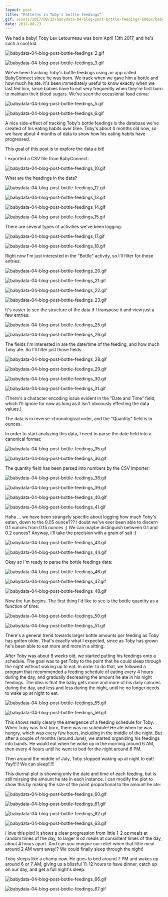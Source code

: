 ```yaml
---
layout: post
title: "Patterns in Toby's bottle feedings"
gif: assets/2017/08/23/babydata-04-blog-post-bottle-feedings-600px/babydata-04-blog-post-bottle-feedings_63.gif
date: 2017-08-23
---
```


We had a baby! Toby Lev Letourneau was born April 13th 2017, and he's such a cool kid.

![babydata-04-blog-post-bottle-feedings_2.gif](../../../assets/2017/08/23/babydata-04-blog-post-bottle-feedings-600px/babydata-04-blog-post-bottle-feedings_2.gif)

![babydata-04-blog-post-bottle-feedings_3.gif](../../../assets/2017/08/23/babydata-04-blog-post-bottle-feedings-600px/babydata-04-blog-post-bottle-feedings_3.gif)

We've been tracking Toby's bottle feedings using an app called BabyConnect since he was born. We track when we gave him a bottle and how much he ate. It's been immediately useful to know exactly when we last fed him, since babies have to eat very frequently when they're first born to maintain their blood sugars. We've seen the occasional food coma:

![babydata-04-blog-post-bottle-feedings_5.gif](../../../assets/2017/08/23/babydata-04-blog-post-bottle-feedings-600px/babydata-04-blog-post-bottle-feedings_5.gif)

![babydata-04-blog-post-bottle-feedings_6.gif](../../../assets/2017/08/23/babydata-04-blog-post-bottle-feedings-600px/babydata-04-blog-post-bottle-feedings_6.gif)

A nice side-effect of tracking Toby's bottle feedings is the database we've created of his eating habits over time. Toby's about 4 months old now, so we have about 4 months of data to show how his eating habits have progressed.

This goal of this post is to explore the data a bit!

I exported a CSV file from BabyConnect:

![babydata-04-blog-post-bottle-feedings_10.gif](../../../assets/2017/08/23/babydata-04-blog-post-bottle-feedings-600px/babydata-04-blog-post-bottle-feedings_10.gif)

What are the headings in the data?

![babydata-04-blog-post-bottle-feedings_12.gif](../../../assets/2017/08/23/babydata-04-blog-post-bottle-feedings-600px/babydata-04-blog-post-bottle-feedings_12.gif)

![babydata-04-blog-post-bottle-feedings_13.gif](../../../assets/2017/08/23/babydata-04-blog-post-bottle-feedings-600px/babydata-04-blog-post-bottle-feedings_13.gif)

![babydata-04-blog-post-bottle-feedings_14.gif](../../../assets/2017/08/23/babydata-04-blog-post-bottle-feedings-600px/babydata-04-blog-post-bottle-feedings_14.gif)

![babydata-04-blog-post-bottle-feedings_15.gif](../../../assets/2017/08/23/babydata-04-blog-post-bottle-feedings-600px/babydata-04-blog-post-bottle-feedings_15.gif)

There are several types of activities we've been logging:

![babydata-04-blog-post-bottle-feedings_17.gif](../../../assets/2017/08/23/babydata-04-blog-post-bottle-feedings-600px/babydata-04-blog-post-bottle-feedings_17.gif)

![babydata-04-blog-post-bottle-feedings_18.gif](../../../assets/2017/08/23/babydata-04-blog-post-bottle-feedings-600px/babydata-04-blog-post-bottle-feedings_18.gif)

Right now I'm just interested in the "Bottle" activity, so I'll filter for those entries:

![babydata-04-blog-post-bottle-feedings_20.gif](../../../assets/2017/08/23/babydata-04-blog-post-bottle-feedings-600px/babydata-04-blog-post-bottle-feedings_20.gif)

![babydata-04-blog-post-bottle-feedings_21.gif](../../../assets/2017/08/23/babydata-04-blog-post-bottle-feedings-600px/babydata-04-blog-post-bottle-feedings_21.gif)

![babydata-04-blog-post-bottle-feedings_22.gif](../../../assets/2017/08/23/babydata-04-blog-post-bottle-feedings-600px/babydata-04-blog-post-bottle-feedings_22.gif)

![babydata-04-blog-post-bottle-feedings_23.gif](../../../assets/2017/08/23/babydata-04-blog-post-bottle-feedings-600px/babydata-04-blog-post-bottle-feedings_23.gif)

It's easier to see the structure of the data if I transpose it and view just a few entries:

![babydata-04-blog-post-bottle-feedings_25.gif](../../../assets/2017/08/23/babydata-04-blog-post-bottle-feedings-600px/babydata-04-blog-post-bottle-feedings_25.gif)

![babydata-04-blog-post-bottle-feedings_26.gif](../../../assets/2017/08/23/babydata-04-blog-post-bottle-feedings-600px/babydata-04-blog-post-bottle-feedings_26.gif)

The fields I'm interested in are the date/time of the feeding, and how much Toby ate. So I'll filter just those fields:

![babydata-04-blog-post-bottle-feedings_28.gif](../../../assets/2017/08/23/babydata-04-blog-post-bottle-feedings-600px/babydata-04-blog-post-bottle-feedings_28.gif)

![babydata-04-blog-post-bottle-feedings_29.gif](../../../assets/2017/08/23/babydata-04-blog-post-bottle-feedings-600px/babydata-04-blog-post-bottle-feedings_29.gif)

![babydata-04-blog-post-bottle-feedings_30.gif](../../../assets/2017/08/23/babydata-04-blog-post-bottle-feedings-600px/babydata-04-blog-post-bottle-feedings_30.gif)

![babydata-04-blog-post-bottle-feedings_31.gif](../../../assets/2017/08/23/babydata-04-blog-post-bottle-feedings-600px/babydata-04-blog-post-bottle-feedings_31.gif)

(There's a character encoding issue evident in the "Date and Time" field, which I'll ignore for now as long as it isn't obviously effecting the data values.)

The data is in reverse-chronological order, and the "Quantity" field is in ounces.

In order to start analyzing this data, I need to parse the date field into a canonical format:

![babydata-04-blog-post-bottle-feedings_35.gif](../../../assets/2017/08/23/babydata-04-blog-post-bottle-feedings-600px/babydata-04-blog-post-bottle-feedings_35.gif)

![babydata-04-blog-post-bottle-feedings_36.gif](../../../assets/2017/08/23/babydata-04-blog-post-bottle-feedings-600px/babydata-04-blog-post-bottle-feedings_36.gif)

The quantity field has been parsed into numbers by the CSV importer:

![babydata-04-blog-post-bottle-feedings_38.gif](../../../assets/2017/08/23/babydata-04-blog-post-bottle-feedings-600px/babydata-04-blog-post-bottle-feedings_38.gif)

![babydata-04-blog-post-bottle-feedings_39.gif](../../../assets/2017/08/23/babydata-04-blog-post-bottle-feedings-600px/babydata-04-blog-post-bottle-feedings_39.gif)

![babydata-04-blog-post-bottle-feedings_40.gif](../../../assets/2017/08/23/babydata-04-blog-post-bottle-feedings-600px/babydata-04-blog-post-bottle-feedings_40.gif)

![babydata-04-blog-post-bottle-feedings_41.gif](../../../assets/2017/08/23/babydata-04-blog-post-bottle-feedings-600px/babydata-04-blog-post-bottle-feedings_41.gif)

Haha ... we have been strangely specific about logging how much Toby's eaten, down to the 0.05 ounce??? I doubt we've ever been able to discern 0.1 ounces from 0.15 ounces ;) We can maybe distinguish between 0.1 and 0.2 ounces? Anyway, I'll take the precision with a grain of salt :)

![babydata-04-blog-post-bottle-feedings_43.gif](../../../assets/2017/08/23/babydata-04-blog-post-bottle-feedings-600px/babydata-04-blog-post-bottle-feedings_43.gif)

![babydata-04-blog-post-bottle-feedings_44.gif](../../../assets/2017/08/23/babydata-04-blog-post-bottle-feedings-600px/babydata-04-blog-post-bottle-feedings_44.gif)

Okay so I'm ready to parse the bottle feedings data:

![babydata-04-blog-post-bottle-feedings_46.gif](../../../assets/2017/08/23/babydata-04-blog-post-bottle-feedings-600px/babydata-04-blog-post-bottle-feedings_46.gif)

![babydata-04-blog-post-bottle-feedings_47.gif](../../../assets/2017/08/23/babydata-04-blog-post-bottle-feedings-600px/babydata-04-blog-post-bottle-feedings_47.gif)

![babydata-04-blog-post-bottle-feedings_48.gif](../../../assets/2017/08/23/babydata-04-blog-post-bottle-feedings-600px/babydata-04-blog-post-bottle-feedings_48.gif)

Now the fun begins. The first thing I'd like to see is the bottle quantity as a function of time:

![babydata-04-blog-post-bottle-feedings_50.gif](../../../assets/2017/08/23/babydata-04-blog-post-bottle-feedings-600px/babydata-04-blog-post-bottle-feedings_50.gif)

![babydata-04-blog-post-bottle-feedings_51.gif](../../../assets/2017/08/23/babydata-04-blog-post-bottle-feedings-600px/babydata-04-blog-post-bottle-feedings_51.gif)

There's a general trend towards larger bottle amounts per feeding as Toby has gotten older. That's exactly what I expected, since as Toby has grown he's been able to eat more and more in a sitting.

After Toby was about 6 weeks old, we started putting his feedings onto a schedule. The goal was to get Toby to the point that he could sleep through the night without waking up to eat. In order to do that, we followed a program that recommended a feeding schedule of eating every 4 hours during the day, and gradually decreasing the amount he ate in his night feedings. The idea is that the baby gets more and more of his daily calories during the day, and less and less during the night, until he no longer needs to wake up at night to eat.

![babydata-04-blog-post-bottle-feedings_55.gif](../../../assets/2017/08/23/babydata-04-blog-post-bottle-feedings-600px/babydata-04-blog-post-bottle-feedings_55.gif)

![babydata-04-blog-post-bottle-feedings_56.gif](../../../assets/2017/08/23/babydata-04-blog-post-bottle-feedings-600px/babydata-04-blog-post-bottle-feedings_56.gif)

This shows really clearly the emergence of a feeding schedule for Toby. When Toby was first born, there was no schedule! He ate when he was hungry, which was every few hours, including in the middle of the night. But after a couple of months (around June), we started organizing his feedings into bands. He would eat when he woke up in the morning around 6 AM, then every 4 hours until he went to bed for the night around 6 PM.

Then around the middle of July, Toby stopped waking up at night to eat! Yay!!!!! We can sleep!!!!!

This diurnal plot is showing only the date and time of each feeding, but is still missing the amount he ate in each instance. I can modify the plot to show this by making the size of the point proportional to the amount he ate:

![babydata-04-blog-post-bottle-feedings_60.gif](../../../assets/2017/08/23/babydata-04-blog-post-bottle-feedings-600px/babydata-04-blog-post-bottle-feedings_60.gif)

![babydata-04-blog-post-bottle-feedings_61.gif](../../../assets/2017/08/23/babydata-04-blog-post-bottle-feedings-600px/babydata-04-blog-post-bottle-feedings_61.gif)

![babydata-04-blog-post-bottle-feedings_62.gif](../../../assets/2017/08/23/babydata-04-blog-post-bottle-feedings-600px/babydata-04-blog-post-bottle-feedings_62.gif)

![babydata-04-blog-post-bottle-feedings_63.gif](../../../assets/2017/08/23/babydata-04-blog-post-bottle-feedings-600px/babydata-04-blog-post-bottle-feedings_63.gif)

I love this plot! It shows a clear progression from little 1-2 oz meals at random times of the day, to larger 8 oz meals at consistent times of the day, about 4 hours apart. And can you imagine our relief when that little meal around 2 AM went away!? We could finally sleep through the night!

Toby sleeps like a champ now. He goes to bed around 7 PM and wakes up around 6 or 7 AM, giving us a blissful 11-12 hours to have dinner, catch up on our day, and get a full night's sleep.

![babydata-04-blog-post-bottle-feedings_66.gif](../../../assets/2017/08/23/babydata-04-blog-post-bottle-feedings-600px/babydata-04-blog-post-bottle-feedings_66.gif)

![babydata-04-blog-post-bottle-feedings_67.gif](../../../assets/2017/08/23/babydata-04-blog-post-bottle-feedings-600px/babydata-04-blog-post-bottle-feedings_67.gif)

